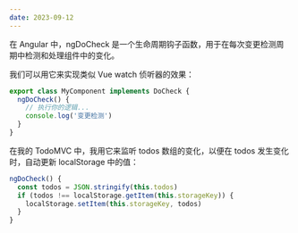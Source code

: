 ```yaml
---
date: 2023-09-12
---
```


在 Angular 中，ngDoCheck 是一个生命周期钩子函数，用于在每次变更检测周期中检测和处理组件中的变化。

我们可以用它来实现类似 Vue watch 侦听器的效果：

```ts
export class MyComponent implements DoCheck {
  ngDoCheck() {
    // 执行你的逻辑...
    console.log('变更检测')
  }
}
```

在我的 TodoMVC 中，我用它来监听 todos 数组的变化，以便在 todos 发生变化时，自动更新 localStorage 中的值：

```ts
ngDoCheck() {
  const todos = JSON.stringify(this.todos)
  if (todos !== localStorage.getItem(this.storageKey)) {
    localStorage.setItem(this.storageKey, todos)
  }
}
```

